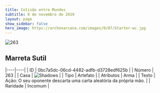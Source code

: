 ```yaml
---
title: Colisão entre Mundos
subtitle: 8 de novembro de 2019
layout: page
show_sidebar: false
hero_image: https://archonarcana.com/images/0/07/Starter-wc.jpg
---
```


![263](https://cdn.keyforgegame.com/media/card_front/pt/452_263_VJXHQQVX3C86_pt.png)

## Marreta Sutil

|----|----|
| ID | 0bc7a5dc-06cd-4482-adfb-d3728edf625b |
| Número | 263 |
| Casa | ![Shadows](https://archonarcana.com/images/thumb/e/ee/Shadows.png/22px-Shadows.png "Sombras") |
| Tipo | Artefato |
| Atributos | Arma |
| Texto | Ação: O seu oponente descarta uma carta aleatória da própria mão. |
| Raridade | Incomum |
